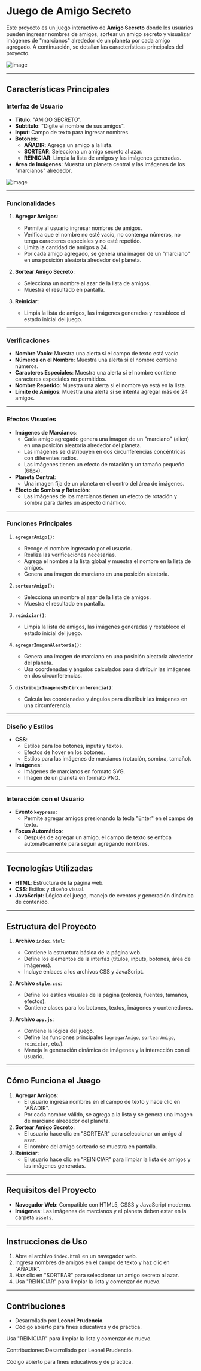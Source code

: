 # Juego de Amigo Secreto

Este proyecto es un juego interactivo de **Amigo Secreto** donde los usuarios pueden ingresar nombres de amigos, sortear un amigo secreto y visualizar imágenes de "marcianos" alrededor de un planeta por cada amigo agregado. A continuación, se detallan las características principales del proyecto.

![image](https://github.com/user-attachments/assets/2716fdab-8fa4-4b79-b707-a50806c98747)

---

## Características Principales

### Interfaz de Usuario
- **Título**: "AMIGO SECRETO".
- **Subtítulo**: "Digite el nombre de sus amigos".
- **Input**: Campo de texto para ingresar nombres.
- **Botones**:
  - **AÑADIR**: Agrega un amigo a la lista.
  - **SORTEAR**: Selecciona un amigo secreto al azar.
  - **REINICIAR**: Limpia la lista de amigos y las imágenes generadas.
- **Área de Imágenes**: Muestra un planeta central y las imágenes de los "marcianos" alrededor.

![image](https://github.com/user-attachments/assets/a054f464-b12c-48f6-aa43-9ee0ec5a303c)

---

### Funcionalidades
1. **Agregar Amigos**:
   - Permite al usuario ingresar nombres de amigos.
   - Verifica que el nombre no esté vacío, no contenga números, no tenga caracteres especiales y no esté repetido.
   - Limita la cantidad de amigos a 24.
   - Por cada amigo agregado, se genera una imagen de un "marciano" en una posición aleatoria alrededor del planeta.

2. **Sortear Amigo Secreto**:
   - Selecciona un nombre al azar de la lista de amigos.
   - Muestra el resultado en pantalla.

3. **Reiniciar**:
   - Limpia la lista de amigos, las imágenes generadas y restablece el estado inicial del juego.

---

### Verificaciones
- **Nombre Vacío**: Muestra una alerta si el campo de texto está vacío.
- **Números en el Nombre**: Muestra una alerta si el nombre contiene números.
- **Caracteres Especiales**: Muestra una alerta si el nombre contiene caracteres especiales no permitidos.
- **Nombre Repetido**: Muestra una alerta si el nombre ya está en la lista.
- **Límite de Amigos**: Muestra una alerta si se intenta agregar más de 24 amigos.

---

### Efectos Visuales
- **Imágenes de Marcianos**:
  - Cada amigo agregado genera una imagen de un "marciano" (alien) en una posición aleatoria alrededor del planeta.
  - Las imágenes se distribuyen en dos circunferencias concéntricas con diferentes radios.
  - Las imágenes tienen un efecto de rotación y un tamaño pequeño (68px).
- **Planeta Central**:
  - Una imagen fija de un planeta en el centro del área de imágenes.
- **Efecto de Sombra y Rotación**:
  - Las imágenes de los marcianos tienen un efecto de rotación y sombra para darles un aspecto dinámico.

---

### Funciones Principales
1. **`agregarAmigo()`**:
   - Recoge el nombre ingresado por el usuario.
   - Realiza las verificaciones necesarias.
   - Agrega el nombre a la lista global y muestra el nombre en la lista de amigos.
   - Genera una imagen de marciano en una posición aleatoria.

2. **`sortearAmigo()`**:
   - Selecciona un nombre al azar de la lista de amigos.
   - Muestra el resultado en pantalla.

3. **`reiniciar()`**:
   - Limpia la lista de amigos, las imágenes generadas y restablece el estado inicial del juego.

4. **`agregarImagenAleatoria()`**:
   - Genera una imagen de marciano en una posición aleatoria alrededor del planeta.
   - Usa coordenadas y ángulos calculados para distribuir las imágenes en dos circunferencias.

5. **`distribuirImagenesEnCircunferencia()`**:
   - Calcula las coordenadas y ángulos para distribuir las imágenes en una circunferencia.

---

### Diseño y Estilos
- **CSS**:
  - Estilos para los botones, inputs y textos.
  - Efectos de hover en los botones.
  - Estilos para las imágenes de marcianos (rotación, sombra, tamaño).
- **Imágenes**:
  - Imágenes de marcianos en formato SVG.
  - Imagen de un planeta en formato PNG.

---

### Interacción con el Usuario
- **Evento `keypress`**:
  - Permite agregar amigos presionando la tecla "Enter" en el campo de texto.
- **Focus Automático**:
  - Después de agregar un amigo, el campo de texto se enfoca automáticamente para seguir agregando nombres.

---

## Tecnologías Utilizadas
- **HTML**: Estructura de la página web.
- **CSS**: Estilos y diseño visual.
- **JavaScript**: Lógica del juego, manejo de eventos y generación dinámica de contenido.

---

## Estructura del Proyecto
1. **Archivo `index.html`**:
   - Contiene la estructura básica de la página web.
   - Define los elementos de la interfaz (títulos, inputs, botones, área de imágenes).
   - Incluye enlaces a los archivos CSS y JavaScript.

2. **Archivo `style.css`**:
   - Define los estilos visuales de la página (colores, fuentes, tamaños, efectos).
   - Contiene clases para los botones, textos, imágenes y contenedores.

3. **Archivo `app.js`**:
   - Contiene la lógica del juego.
   - Define las funciones principales (`agregarAmigo`, `sortearAmigo`, `reiniciar`, etc.).
   - Maneja la generación dinámica de imágenes y la interacción con el usuario.

---

## Cómo Funciona el Juego
1. **Agregar Amigos**:
   - El usuario ingresa nombres en el campo de texto y hace clic en "AÑADIR".
   - Por cada nombre válido, se agrega a la lista y se genera una imagen de marciano alrededor del planeta.
2. **Sortear Amigo Secreto**:
   - El usuario hace clic en "SORTEAR" para seleccionar un amigo al azar.
   - El nombre del amigo sorteado se muestra en pantalla.
3. **Reiniciar**:
   - El usuario hace clic en "REINICIAR" para limpiar la lista de amigos y las imágenes generadas.

---

## Requisitos del Proyecto
- **Navegador Web**: Compatible con HTML5, CSS3 y JavaScript moderno.
- **Imágenes**: Las imágenes de marcianos y el planeta deben estar en la carpeta `assets`.

---

## Instrucciones de Uso
1. Abre el archivo `index.html` en un navegador web.
2. Ingresa nombres de amigos en el campo de texto y haz clic en "AÑADIR".
3. Haz clic en "SORTEAR" para seleccionar un amigo secreto al azar.
4. Usa "REINICIAR" para limpiar la lista y comenzar de nuevo.

---

## Contribuciones
- Desarrollado por **Leonel Prudencio**.
- Código abierto para fines educativos y de práctica.

Usa "REINICIAR" para limpiar la lista y comenzar de nuevo.

Contribuciones
Desarrollado por Leonel Prudencio.

Código abierto para fines educativos y de práctica.
